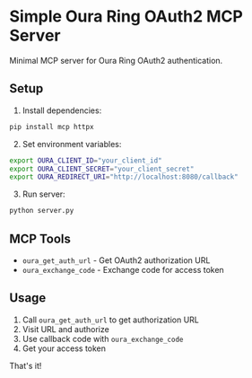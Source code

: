# Simple Oura Ring OAuth2 MCP Server

Minimal MCP server for Oura Ring OAuth2 authentication.

## Setup

1. Install dependencies:
```bash
pip install mcp httpx
```

2. Set environment variables:
```bash
export OURA_CLIENT_ID="your_client_id"
export OURA_CLIENT_SECRET="your_client_secret"
export OURA_REDIRECT_URI="http://localhost:8080/callback"
```

3. Run server:
```bash
python server.py
```

## MCP Tools

- `oura_get_auth_url` - Get OAuth2 authorization URL
- `oura_exchange_code` - Exchange code for access token

## Usage

1. Call `oura_get_auth_url` to get authorization URL
2. Visit URL and authorize
3. Use callback code with `oura_exchange_code`
4. Get your access token

That's it!